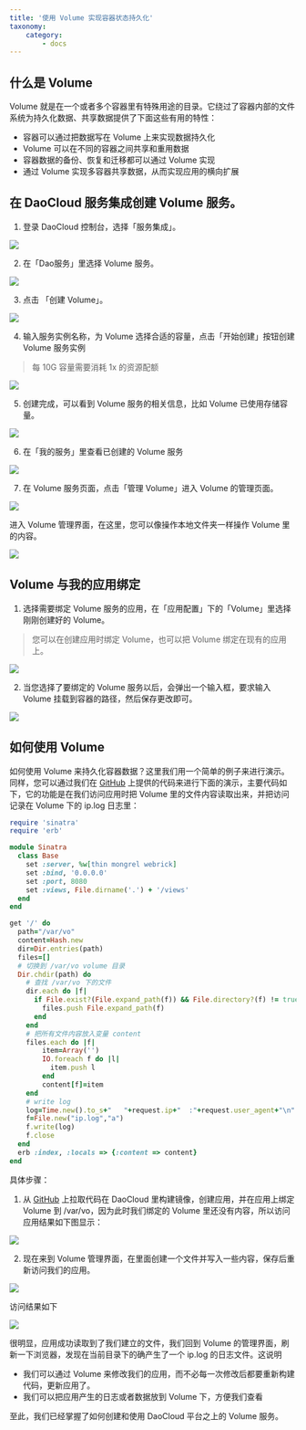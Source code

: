 ```yaml
---
title: '使用 Volume 实现容器状态持久化'
taxonomy:
    category:
        - docs
---
```


## 什么是 Volume

Volume 就是在一个或者多个容器里有特殊用途的目录。它绕过了容器内部的文件系统为持久化数据、共享数据提供了下面这些有用的特性：

+ 容器可以通过把数据写在 Volume 上来实现数据持久化
+ Volume 可以在不同的容器之间共享和重用数据
+ 容器数据的备份、恢复和迁移都可以通过 Volume 实现
+ 通过 Volume 实现多容器共享数据，从而实现应用的横向扩展

## 在 DaoCloud 服务集成创建 Volume 服务。

1. 登录 DaoCloud 控制台，选择「服务集成」。

  ![](image_1.png)

2. 在「Dao服务」里选择 Volume 服务。

  ![](image_2.png)

3. 点击 「创建 Volume」。

  ![](image_3.png)

4. 输入服务实例名称，为 Volume  选择合适的容量，点击「开始创建」按钮创建 Volume 服务实例

  > 每 10G 容量需要消耗 1x 的资源配额

  ![](image_4.png)

5. 创建完成，可以看到 Volume 服务的相关信息，比如 Volume 已使用存储容量。

  ![](image_5.png)

6. 在「我的服务」里查看已创建的 Volume 服务

  ![](image_6.png)

7. 在 Volume 服务页面，点击「管理 Volume」进入 Volume 的管理页面。

  ![](image_7.png)

  进入 Volume 管理界面，在这里，您可以像操作本地文件夹一样操作 Volume 里的内容。

  ![](image_8.png)

## Volume 与我的应用绑定

1. 选择需要绑定 Volume 服务的应用，在「应用配置」下的「Volume」里选择刚刚创建好的 Volume。

  > 您可以在创建应用时绑定 Volume，也可以把 Volume 绑定在现有的应用上。

  ![](image_9.png)

2. 当您选择了要绑定的 Volume 服务以后，会弹出一个输入框，要求输入 Volume 挂载到容器的路径，然后保存更改即可。

  ![](image_10.png)

## 如何使用 Volume
如何使用 Volume 来持久化容器数据？这里我们用一个简单的例子来进行演示。同样，您可以通过我们在 [GitHub](https://github.com/yxwzaxns/DaoCloud_volume.git) 上提供的代码来进行下面的演示，主要代码如下，它的功能是在我们访问应用时把 Volume 里的文件内容读取出来，并把访问记录在 Volume 下的 ip.log 日志里：

```ruby
require 'sinatra'
require 'erb'

module Sinatra
  class Base
    set :server, %w[thin mongrel webrick]
    set :bind, '0.0.0.0'
    set :port, 8080
    set :views, File.dirname('.') + '/views'
  end
end

get '/' do
  path="/var/vo"
  content=Hash.new
  dir=Dir.entries(path)
  files=[]
  # 切换到 /var/vo volume 目录
  Dir.chdir(path) do
    # 查找 /var/vo 下的文件
    dir.each do |f|
      if File.exist?(File.expand_path(f)) && File.directory?(f) != true
        files.push File.expand_path(f)
      end
    end
    # 把所有文件内容放入变量 content
    files.each do |f|
        item=Array('')
        IO.foreach f do |l|
          item.push l
        end
        content[f]=item
    end
    # write log
    log=Time.new().to_s+"   "+request.ip+"  :"+request.user_agent+"\n"
    f=File.new("ip.log","a")
    f.write(log)
    f.close
  end
  erb :index, :locals => {:content => content}
end

```

具体步骤：
1.  从 [GitHub](https://github.com/yxwzaxns/DaoCloud_volume.git) 上拉取代码在 DaoCloud 里构建镜像，创建应用，并在应用上绑定 Volume 到 /var/vo，因为此时我们绑定的 Volume 里还没有内容，所以访问应用结果如下图显示：

  ![](image_11.png)

2. 现在来到 Volume 管理界面，在里面创建一个文件并写入一些内容，保存后重新访问我们的应用。

  ![](image_12.png)

  访问结果如下

  ![](image_13.png)

  很明显，应用成功读取到了我们建立的文件，我们回到 Volume 的管理界面，刷新一下浏览器，发现在当前目录下的确产生了一个 ip.log 的日志文件。这说明

  + 我们可以通过 Volume 来修改我们的应用，而不必每一次修改后都要重新构建代码，更新应用了。
  + 我们可以把应用产生的日志或者数据放到 Volume 下，方便我们查看

至此，我们已经掌握了如何创建和使用 DaoCloud 平台之上的 Volume 服务。
